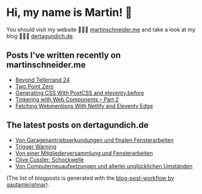 # Hi, my name is Martin! 👋 
You should visit my website 👨🏼‍💻  [martinschneider.me](https://martinschneider.me) and take a look at my blog 🤷🏼‍♂️ [dertagundich.de](https://www.dertagundich.de).

## Posts I've written recently on martinschneider.me
<!-- MSME-POST-LIST:START -->
- [Beyond Tellerrand 24](https://martinschneider.me/articles/beyond-tellerrand-24/)
- [Two Point Zero](https://martinschneider.me/articles/two-point-zero/)
- [Generating CSS With PostCSS and eleventy.before](https://martinschneider.me/articles/generating-css-with-postcss-and-eleventy-before/)
- [Tinkering with Web Components – Part 2](https://martinschneider.me/articles/tinkering-with-web-components-part-2/)
- [Fetching Webmentions With Netlify and Eleventy Edge](https://martinschneider.me/articles/fetching-webmentions-with-netlify-and-eleventy-edge/)
<!-- MSME-POST-LIST:END -->

## The latest posts on dertagundich.de
<!-- DTUI-POST-LIST:START -->
- [Von Garagenantriebserkundungen und finalen Fensterarbeiten](https://www.dertagundich.de/2024/09/von-garagenantriebserkundungen-und-finalen-fensterarbeiten)
- [Trigger Warning](https://www.dertagundich.de/2024/09/trigger-warning)
- [Von einer Mitgliederversammlung und Fensterarbeiten](https://www.dertagundich.de/2024/09/von-einer-mitgliederversammlung-und-fensterarbeiten)
- [Clive Cussler: Schockwelle](https://www.dertagundich.de/2024/09/clive-cussler-schockwelle)
- [Von Computerneuaufsetzungen und allerlei unglücklichen Umständen](https://www.dertagundich.de/2024/09/von-computerneuaufsetzungen-und-allerlei-unglucklichen-umstanden)
<!-- DTUI-POST-LIST:END -->

(The list of blogposts is generated with the [blog-post-workflow by gautamkrishnar](https://github.com/gautamkrishnar/blog-post-workflow)).
